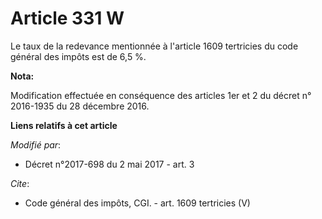 # Article 331 W

Le taux de la redevance mentionnée à l'article 1609 tertricies du code général des impôts est de 6,5 %.

**Nota:**

Modification effectuée en conséquence des articles 1er et 2 du décret n° 2016-1935 du 28 décembre 2016.

**Liens relatifs à cet article**

_Modifié par_:

  - Décret n°2017-698 du 2 mai 2017 - art. 3

_Cite_:

  - Code général des impôts, CGI. - art. 1609 tertricies (V)
